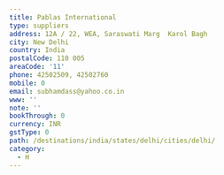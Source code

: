 ```yaml
---
title: Pablas International
type: suppliers
address: 12A / 22, WEA, Saraswati Marg  Karol Bagh
city: New Delhi
country: India
postalCode: 110 005
areaCode: '11'
phone: 42502509, 42502760
mobile: 0
email: subhamdass@yahoo.co.in
www: ''
note: ''
bookThrough: 0
currency: INR
gstType: 0
path: /destinations/india/states/delhi/cities/delhi/
category:
  - H
---
```



